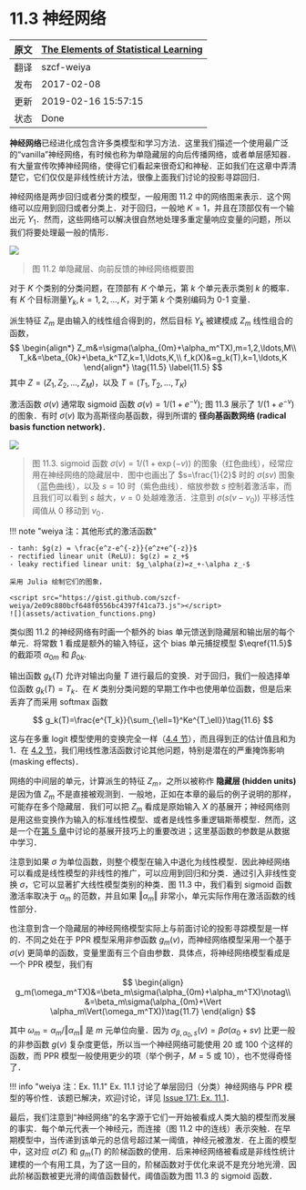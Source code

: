 # 11.3 神经网络

| 原文   | [The Elements of Statistical Learning](https://esl.hohoweiya.xyz/book/The%20Elements%20of%20Statistical%20Learning.pdf#page=411) |
| ---- | ---------------------------------------- |
| 翻译   | szcf-weiya                               |
| 发布 | 2017-02-08 |
|更新|2019-02-16 15:57:15|
|状态|Done|

**神经网络**已经进化成包含许多类模型和学习方法．这里我们描述一个使用最广泛的“vanilla”神经网络，有时候也称为单隐藏层的向后传播网络，或者单层感知器．有大量宣传吹捧神经网络，使得它们看起来很奇幻和神秘．正如我们在这章中弄清楚它，它们仅仅是非线性统计方法，很像上面我们讨论的投影寻踪回归．

神经网络是两步回归或者分类的模型，一般用图 11.2 中的网络图来表示．这个网络可以应用到回归或者分类上．对于回归，一般地 $K=1$，并且在顶部仅有一个输出元 $Y_1$．然而，这些网络可以解决很自然地处理多重定量响应变量的问题，所以我们将要处理最一般的情形．

![](../img/11/fig11.2.png)

> 图 11.2 单隐藏层、向前反馈的神经网络概要图

对于 $K$ 个类别的分类问题，在顶部有 $K$ 个单元，第 $k$ 个单元表示类别 $k$ 的概率．有 $K$ 个目标测量$Y_k,k=1,2,\ldots,K$，对于第 $k$ 个类别编码为 0-1 变量．

派生特征 $Z_m$ 是由输入的线性组合得到的，然后目标 $Y_k$ 被建模成 $Z_m$ 线性组合的函数，
$$
\begin{align*}
Z_m&=\sigma(\alpha_{0m}+\alpha_m^TX),m=1,2,\ldots,M\\
T_k&=\beta_{0k}+\beta_k^TZ,k=1,\ldots,K,\\
f_k(X)&=g_k(T),k=1,\ldots,K
\end{align*}
\tag{11.5}
\label{11.5}
$$
其中 $Z=(Z_1,Z_2,\ldots,Z_M)$，以及 $T=(T_1,T_2,\ldots,T_K)$

激活函数 $\sigma(v)$ 通常取 sigmoid 函数 $\sigma(v)=1/(1+e^{-v})$; 图 11.3 展示了 $1/(1+e^{-v})$ 的图象．有时 $\sigma(v)$ 取为高斯径向基函数，得到所谓的 **径向基函数网络 (radical basis function network)**．

![](../img/11/fig11.3.png)

> 图 11.3. sigmoid 函数 $\sigma(v)=1/(1+\exp(-v))$ 的图象（红色曲线），经常应用在神经网络的隐藏层中．图中也画出了 $s=\frac{1}{2}$ 时的 $\sigma(sv)$ 图象（蓝色曲线），以及 $s=10$ 时（紫色曲线）．缩放参数 $s$ 控制着激活率，而且我们可以看到 $s$ 越大，$v=0$ 处越难激活．注意到 $\sigma(s(v-v_0))$ 平移活性阈值从 0 移动到 $v_0$．

!!! note "weiya 注：其他形式的激活函数"

    - tanh: $g(z) = \frac{e^z-e^{-z}}{e^z+e^{-z}}$
    - rectified linear unit (ReLU): $g(z) = z_+$
    - leaky rectified linear unit: $g_\alpha(z)=z_+-\alpha z_-$

    采用 Julia 绘制它们的图象，
    
    <script src="https://gist.github.com/szcf-weiya/2e09c880bcf648f0556bc4397f41ca73.js"></script>
    ![](assets/activation_functions.png)



类似图 11.2 的神经网络有时画一个额外的 bias 单元馈送到隐藏层和输出层的每个单元．将常数 1 看成是额外的输入特征，这个 bias 单元捕捉模型 $\eqref{11.5}$ 的截距项 $\alpha_{0m}$ 和 $\beta_{0k}$.

输出函数 $g_k(T)$ 允许对输出向量 $T$ 进行最后的变换．对于回归，我们一般选择单位函数 $g_k(T)=T_k$．在 $K$ 类别分类问题的早期工作中也使用单位函数，但是后来丢弃了而采用 softmax 函数

$$
g_k(T)=\frac{e^{T_k}}{\sum_{\ell=1}^Ke^{T_\ell}}\tag{11.6}
$$

这与在多重 logit 模型使用的变换完全一样（[4.4 节](../04-Linear-Methods-for-Classification/4.4-Logistic-Regression/index.html)），而且得到正的估计值且和为 1．在 [4.2 节](../04-Linear-Methods-for-Classification/4.2-Linear-Regression-of-an-Indicator-Matrix/index.html)，我们用线性激活函数讨论其他问题，特别是潜在的严重掩饰影响 (masking effects)．

网络的中间层的单元，计算派生的特征 $Z_m$，之所以被称作 **隐藏层 (hidden units)** 是因为值 $Z_m$ 不是直接被观测到．一般地，正如在本章的最后的例子说明的那样，可能存在多个隐藏层．我们可以把 $Z_m$ 看成是原始输入 $X$ 的基展开；神经网络则是用这些变换作为输入的标准线性模型、或者是线性多重逻辑斯蒂模型．然而，这是一个在[第 5 章](../05-Basis-Expansions-and-Regularization/5.1-Introduction/index.html)中讨论的基展开技巧上的重要改进；这里基函数的参数是从数据中学习．

注意到如果 $\sigma$ 为单位函数，则整个模型在输入中退化为线性模型．因此神经网络可以看成是线性模型的非线性的推广，可以应用到回归和分类．通过引入非线性变换 $\sigma$，它可以显著扩大线性模型类别的种类．图 11.3 中，我们看到 sigmoid 函数激活率取决于 $\alpha_m$ 的范数，并且如果 $\Vert \alpha_m\Vert$ 非常小，单元实际作用在激活函数的线性部分．

也注意到含一个隐藏层的神经网络模型实际上与前面讨论的投影寻踪模型是一样的．不同之处在于 PPR 模型采用非参函数 $g_m(v)$，而神经网络模型采用一个基于 $\sigma(v)$ 更简单的函数，变量里面有三个自由参数．具体点，将神经网络模型看成是一个 PPR 模型，我们有

$$
\begin{align}
g_m(\omega_m^TX)&=\beta_m\sigma(\alpha_{0m}+\alpha_m^TX)\notag\\
&=\beta_m\sigma(\alpha_{0m}+\Vert \alpha_m\Vert(\omega_m^TX))\tag{11.7}
\end{align}
$$

其中 $\omega_m=\alpha_m/\Vert \alpha_m\Vert$ 是 $m$ 元单位向量．因为 $\sigma_{\beta,\alpha_0,s}(v)=\beta\sigma(\alpha_0+sv)$ 比更一般的非参函数 $g(v)$ 复杂度更低，所以当一个神经网络可能使用 20 或 100 个这样的函数，而 PPR 模型一般使用更少的项（举个例子，$M=5$ 或 $10$），也不觉得奇怪了．

!!! info "weiya 注：Ex. 11.1"
    Ex. 11.1 讨论了单层回归（分类）神经网络与 PPR 模型的等价性．该题已解决，欢迎讨论，详见 [Issue 171: Ex. 11.1](https://github.com/szcf-weiya/ESL-CN/issues/171)．

最后，我们注意到“神经网络”的名字源于它们一开始被看成人类大脑的模型而发展的事实．每个单元代表一个神经元，而连接（图 11.2 中的连线）表示突触．在早期模型中，当传递到该单元的总信号超过某一阈值，神经元被激发．在上面的模型中，这对应 $\sigma(Z)$ 和 $g_m(T)$ 的阶梯函数的使用．后来神经网络被看成是非线性统计建模的一个有用工具，为了这一目的，阶梯函数对于优化来说不是充分地光滑．因此阶梯函数被更光滑的阈值函数替代，阈值函数为图 11.3 的 sigmoid 函数．
